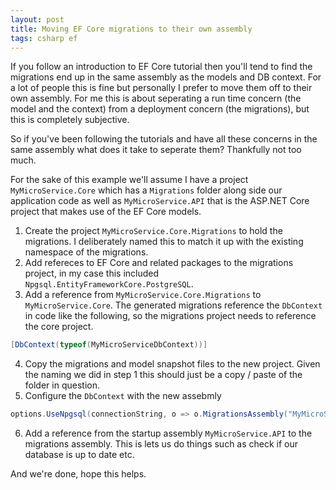 ```yaml
---
layout: post
title: Moving EF Core migrations to their own assembly
tags: csharp ef
---
```


If you follow an introduction to EF Core tutorial then you'll tend to find the migrations end up in the same assembly as the models and DB context. For a lot of people this is fine but personally I prefer to move them off to their own assembly. For me this is about seperating a run time concern (the model and the context) from a deployment concern (the migrations), but this is completely subjective.

So if you've been following the tutorials and have all these concerns in the same assembly what does it take to seperate them? Thankfully not too much.

For the sake of this example we'll assume I have a project `MyMicroService.Core` which has a `Migrations` folder along side our application code as well as `MyMicroService.API` that is the ASP.NET Core project that makes use of the EF Core models.

1. Create the project `MyMicroService.Core.Migrations` to hold the migrations. I deliberately named this to match it up with the existing namespace of the migrations.
2. Add refereces to EF Core and related packages to the migrations project, in my case this included `Npgsql.EntityFrameworkCore.PostgreSQL`.
3. Add a reference from `MyMicroService.Core.Migrations` to `MyMicroService.Core`. The generated migrations reference the `DbContext` in code like the following, so the migrations project needs to reference the core project.
``` csharp
[DbContext(typeof(MyMicroServiceDbContext))]
```
4. Copy the migrations and model snapshot files to the new project. Given the naming we did in step 1 this should just be a copy / paste of the folder in question.
5. Configure the `DbContext` with the new assebmly
``` csharp
options.UseNpgsql(connectionString, o => o.MigrationsAssembly("MyMicroService.Core.Migrations"));
```
6. Add a reference from the startup assembly `MyMicroService.API` to the migrations assembly. This is lets us do things such as check if our database is up to date etc.

And we're done, hope this helps.

